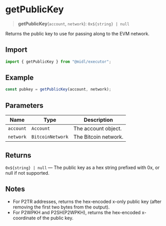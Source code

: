 # getPublicKey

> **getPublicKey**(`account`, `network`): `0x${string} | null`

Returns the public key to use for passing along to the EVM network.

## Import

```ts
import { getPublicKey } from "@midl/executor";
```

## Example

```ts
const pubkey = getPublicKey(account, network);
```

## Parameters

| Name      | Type             | Description          |
| --------- | ---------------- | -------------------- |
| `account` | `Account`        | The account object.  |
| `network` | `BitcoinNetwork` | The Bitcoin network. |

## Returns

`0x${string} | null` — The public key as a hex string prefixed with 0x, or null if not supported.

## Notes
- For P2TR addresses, returns the hex-encoded x-only public key (after removing the first two bytes from the output).
- For P2WPKH and P2SH(P2WPKH), returns the hex-encoded x-coordinate of the public key.
